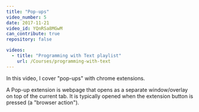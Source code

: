 ```yaml
---
title: "Pop-ups"
video_number: 5
date: 2017-11-21
video_id: YQnRSa8MGwM
can_contribute: true
repository: false

videos:
  - title: "Programming with Text playlist"
    url: /Courses/programming-with-text
---
```


In this video, I cover "pop-ups" with chrome extensions.

A Pop-up extension is webpage that opens as a separate window/overlay on top of the current tab. It is typically opened when the extension button is pressed (a "browser action").
